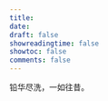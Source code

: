 ```yaml
---
title:
date:
draft: false
showreadingtime: false
showtoc: false
comments: false
---
```


铅华尽洗，一如往昔。
